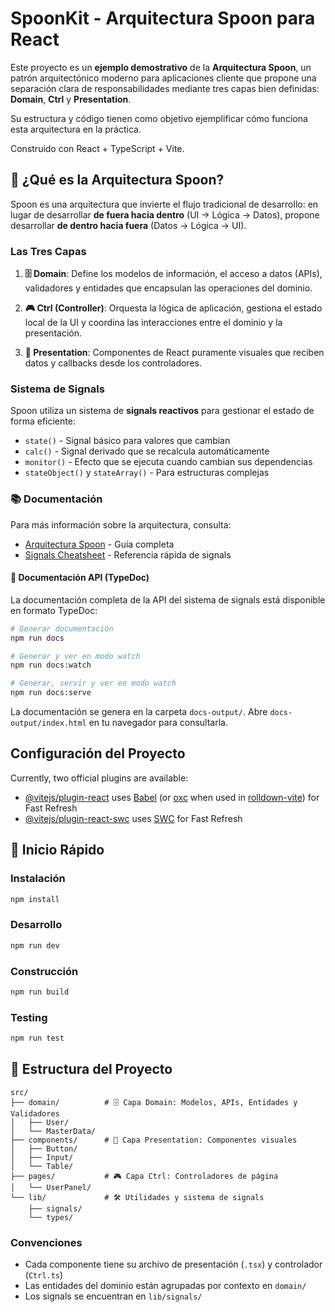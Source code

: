 # SpoonKit - Arquitectura Spoon para React

Este proyecto es un **ejemplo demostrativo** de la **Arquitectura Spoon**, un patrón arquitectónico moderno para aplicaciones cliente que propone una separación clara de responsabilidades mediante tres capas bien definidas: **Domain**, **Ctrl** y **Presentation**.

Su estructura y código tienen como objetivo ejemplificar cómo funciona esta arquitectura en la práctica.

Construido con React + TypeScript + Vite.

## 🥄 ¿Qué es la Arquitectura Spoon?

Spoon es una arquitectura que invierte el flujo tradicional de desarrollo: en lugar de desarrollar **de fuera hacia dentro** (UI → Lógica → Datos), propone desarrollar **de dentro hacia fuera** (Datos → Lógica → UI).

### Las Tres Capas

1. **🗄️ Domain**: Define los modelos de información, el acceso a datos (APIs), validadores y entidades que encapsulan las operaciones del dominio.

2. **🎮 Ctrl (Controller)**: Orquesta la lógica de aplicación, gestiona el estado local de la UI y coordina las interacciones entre el dominio y la presentación.

3. **🎨 Presentation**: Componentes de React puramente visuales que reciben datos y callbacks desde los controladores.

### Sistema de Signals

Spoon utiliza un sistema de **signals reactivos** para gestionar el estado de forma eficiente:

- `state()` - Signal básico para valores que cambian
- `calc()` - Signal derivado que se recalcula automáticamente
- `monitor()` - Efecto que se ejecuta cuando cambian sus dependencias
- `stateObject()` y `stateArray()` - Para estructuras complejas

### 📚 Documentación

Para más información sobre la arquitectura, consulta:
- [Arquitectura Spoon](./docs/ARQUITECTURA_SPOON.md) - Guía completa
- [Signals Cheatsheet](./docs/SIGNALS_CHEATSHEET.md) - Referencia rápida de signals

#### 📖 Documentación API (TypeDoc)

La documentación completa de la API del sistema de signals está disponible en formato TypeDoc:

```bash
# Generar documentación
npm run docs

# Generar y ver en modo watch
npm run docs:watch

# Generar, servir y ver en modo watch
npm run docs:serve
```

La documentación se genera en la carpeta `docs-output/`. Abre `docs-output/index.html` en tu navegador para consultarla.

## Configuración del Proyecto

Currently, two official plugins are available:

- [@vitejs/plugin-react](https://github.com/vitejs/vite-plugin-react/blob/main/packages/plugin-react) uses [Babel](https://babeljs.io/) (or [oxc](https://oxc.rs) when used in [rolldown-vite](https://vite.dev/guide/rolldown)) for Fast Refresh
- [@vitejs/plugin-react-swc](https://github.com/vitejs/vite-plugin-react/blob/main/packages/plugin-react-swc) uses [SWC](https://swc.rs/) for Fast Refresh

## 🚀 Inicio Rápido

### Instalación

```bash
npm install
```

### Desarrollo

```bash
npm run dev
```

### Construcción

```bash
npm run build
```

### Testing

```bash
npm run test
```

## 📁 Estructura del Proyecto

```
src/
├── domain/          # 🗄️ Capa Domain: Modelos, APIs, Entidades y Validadores
│   ├── User/
│   └── MasterData/
├── components/      # 🎨 Capa Presentation: Componentes visuales
│   ├── Button/
│   ├── Input/
│   └── Table/
├── pages/           # 🎮 Capa Ctrl: Controladores de página
│   └── UserPanel/
└── lib/             # 🛠️ Utilidades y sistema de signals
    ├── signals/
    └── types/
```

### Convenciones

- Cada componente tiene su archivo de presentación (`.tsx`) y controlador (`Ctrl.ts`)
- Las entidades del dominio están agrupadas por contexto en `domain/`
- Los signals se encuentran en `lib/signals/`
